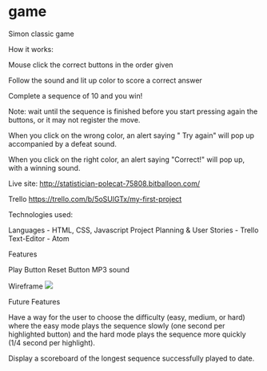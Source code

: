 # game
Simon classic game

How it works:

Mouse click the correct buttons in the order given

Follow the sound and lit up color to score a correct answer

Complete a sequence of 10 and you win!

Note: wait until the sequence is finished before you start pressing again the buttons, or it may not register the move.

When you click on the wrong color, an alert saying " Try again" will pop up accompanied by a defeat sound.

When you click on the right color, an alert saying "Correct!" will pop up, with a winning sound.

Live site:
http://statistician-polecat-75808.bitballoon.com/

Trello
https://trello.com/b/5oSUlGTx/my-first-project

Technologies used:

Languages - HTML, CSS, Javascript
Project Planning & User Stories - Trello
Text-Editor - Atom

Features

Play Button
Reset Button
MP3 sound

Wireframe
![](https://IMG_0286.JPG)

Future Features

Have a way for the user to choose the difficulty (easy, medium, or hard) where the easy mode plays the sequence slowly (one second per highlighted button) and the hard mode plays the sequence more quickly (1/4 second per highlight).

Display a scoreboard of the longest sequence successfully played to date.
